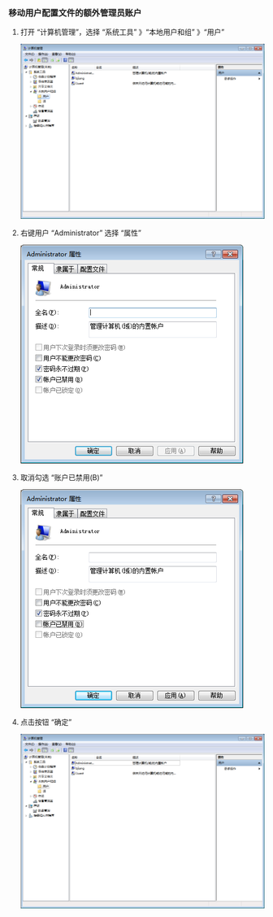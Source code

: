 ### 移动用户配置文件的额外管理员账户
1. 打开 “计算机管理”，选择 “系统工具” 》“本地用户和组” 》“用户”

    ![计算机管理](img\计算机管理.png)
2. 右键用户 “Administrator” 选择 “属性”

    ![Administrator属性](img\Administrator属性.png)
3. 取消勾选 “账户已禁用(B)”

    ![Administrator属性2](img\Administrator属性2.png)
4. 点击按钮 “确定”

    ![计算机管理2](img\计算机管理2.png)